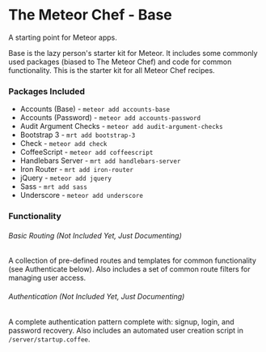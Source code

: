 # The Meteor Chef - Base
A starting point for Meteor apps.

Base is the lazy person's starter kit for Meteor. It includes some commonly used packages (biased to The Meteor Chef) and code for common functionality. This is the starter kit for all Meteor Chef recipes.

### Packages Included
- Accounts (Base) - `meteor add accounts-base`
- Accounts (Password) - `meteor add accounts-password`
- Audit Argument Checks - `meteor add audit-argument-checks`
- Bootstrap 3 - `mrt add bootstrap-3`
- Check - `meteor add check`
- CoffeeScript - `meteor add coffeescript`
- Handlebars Server - `mrt add handlebars-server`
- Iron Router - `mrt add iron-router`
- jQuery - `meteor add jquery`
- Sass - `mrt add sass`
- Underscore - `meteor add underscore`

### Functionality

###### Basic Routing (Not Included Yet, Just Documenting)
A collection of pre-defined routes and templates for common functionality (see Authenticate below). Also includes a set of common route filters for managing user access.

###### Authentication (Not Included Yet, Just Documenting)
A complete authentication pattern complete with: signup, login, and password recovery. Also includes an automated user creation script in `/server/startup.coffee`.
